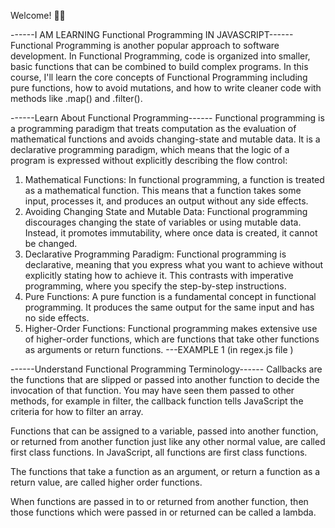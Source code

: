 Welcome! 👋😊

------I AM LEARNING Functional Programming IN JAVASCRIPT------
Functional Programming is another popular approach to software development. In Functional Programming, code is organized into smaller, basic functions that can be combined to build complex programs.
In this course, I'll learn the core concepts of Functional Programming including pure functions, how to avoid mutations, and how to write cleaner code with methods like .map() and .filter().

------Learn About Functional Programming------
Functional programming is a programming paradigm that treats computation as the evaluation of mathematical functions and avoids changing-state and mutable data. It is a declarative programming paradigm, which means that the logic of a program is expressed without explicitly describing the flow control:

1. Mathematical Functions:
   In functional programming, a function is treated as a mathematical function. This means that a function takes some input, processes it, and produces an output without any side effects.
2. Avoiding Changing State and Mutable Data:
   Functional programming discourages changing the state of variables or using mutable data. Instead, it promotes immutability, where once data is created, it cannot be changed.
3. Declarative Programming Paradigm:
   Functional programming is declarative, meaning that you express what you want to achieve without explicitly stating how to achieve it. This contrasts with imperative programming, where you specify the step-by-step instructions.
4. Pure Functions:
   A pure function is a fundamental concept in functional programming. It produces the same output for the same input and has no side effects.
5. Higher-Order Functions:
   Functional programming makes extensive use of higher-order functions, which are functions that take other functions as arguments or return functions.
   ---EXAMPLE 1 (in regex.js file )

------Understand Functional Programming Terminology------
Callbacks are the functions that are slipped or passed into another function to decide the invocation of that function. You may have seen them passed to other methods, for example in filter, the callback function tells JavaScript the criteria for how to filter an array.

Functions that can be assigned to a variable, passed into another function, or returned from another function just like any other normal value, are called first class functions. In JavaScript, all functions are first class functions.

The functions that take a function as an argument, or return a function as a return value, are called higher order functions.

When functions are passed in to or returned from another function, then those functions which were passed in or returned can be called a lambda.
